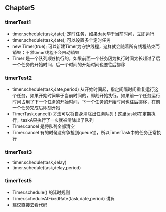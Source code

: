 ## Chapter5

### timerTest1

* timer.schedule(task,date); 定时任务，如果date早于当前时间，立即运行
* timer.schedule(task,date); 可以设置多个定时任务
* new Timer(true); 可以新建Timer为守护线程，这样就会随着所有线程结束而销毁；不然timer线程不会自动销毁
* Timer 是一个队列顺序执行的，如果前面一个任务因为执行时间太长超过了后一个任务的开始时间，后一个时间的开始时间也要往后挪移

### timerTest2

* timer.schedule(task,date,period) 从开始时间起，指定间隔时间重复运行这个任务，如果开始时间早于当前时间的，即刻开始执行。如果前一个任务运行时间占用了下一个任务的开始时间，下一个任务的开始时间也往后挪移，在前一个任务完成后即刻开始
* TimerTask.cancel() 方法可以将自身清除出任务队列！这里taskB在定期执行，taskA只执行了一次就被清除出了队列
* Timer.cancel 是将队列全部清空
* Timer.cancel 有的时候没有争抢到queue锁，所以TimerTask中的任务正常执行

### timerTest3

* timer.schedule(task,delay)
* timer.schedule(task,delay,period)

### timerTest5

* Timer.schedule() 的延时规则
* Timer.scheduleAtFixedRate(task,date,period) 讲解
* 建议直接去看代码




